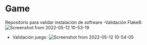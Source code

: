 # Game
Repositorio para validar instalación de software
  -Validación Flake8:
  ![Screenshot from 2022-05-12 10-53-19](https://user-images.githubusercontent.com/104474575/168117572-160b7138-b9d8-4c53-9011-7cc70eb70614.png)

  - Validación juego:
  ![Screenshot from 2022-05-12 10-54-05](https://user-images.githubusercontent.com/104474575/168117645-bf121863-cad4-4d20-9a62-4b35100bad7e.png)
